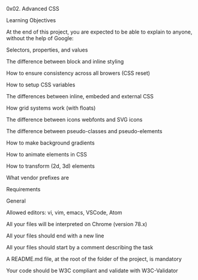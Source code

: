 0x02. Advanced CSS

Learning Objectives

At the end of this project, you are expected to be able to explain to anyone, without the help of Google:

Selectors, properties, and values

The difference between block and inline styling

How to ensure consistency across all browers (CSS reset)

How to setup CSS variables

The differences between inline, embeded and external CSS

How grid systems work (with floats)

The difference between icons webfonts and SVG icons

The difference between pseudo-classes and pseudo-elements

How to make background gradients

How to animate elements in CSS

How to transform (2d, 3d) elements

What vendor prefixes are

Requirements

General

Allowed editors: vi, vim, emacs, VSCode, Atom

All your files will be interpreted on Chrome (version 78.x)

All your files should end with a new line

All your files should start by a comment describing the task

A README.md file, at the root of the folder of the project, is mandatory

Your code should be W3C compliant and validate with W3C-Validator
